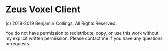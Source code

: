 # Zeus Voxel Client

(c) 2018-2019 Benjamin Collings, All Rights Reserved.

You do not have permission to redistribute, copy, or use this work without my explicit written permission. 
Please contact me if you have any questions or requests.
